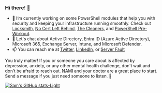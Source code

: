 ### Hi there! 👋

- 🔭 I’m currently working on some PowerShell modules that help you with security and keeping your infrastructure running smoothly. Check out [Locksmith](https://github.com/TrimarcJake/Locksmith), [No Cert Left Behind](https://github.com/SamErde/No-Cert-Left-Behind), [The Cleaners](https://github.com/SamErde/TheCleaners), and [PowerShell Pre-Workout](https://github.com/SamErde/PowerShell-Pre-Workout).  
- 💬 Let's chat about Active Directory, Entra ID (Azure Active Directory), Microsoft 365, Exchange Server, Intune, and Microsoft Defender.  
- 📫 You can reach me at [Twitter](https://twitter.com/SamErde), [LinkedIn](https://www.linkedin.com/in/samerde/), or [Server Fault](https://serverfault.com/users/49571/sturdyerde)  

You truly matter! If you or someone you care about is affected by depression, anxiety, or any other mental health challenge, don't wait and don't be afraid to reach out. [NAMI](https://www.nami.org/Your-Journey) and your doctor are a great place to start. Send a message if you just need someone to listen. :yellow_heart:  

[![Sam's GitHub stats-Light](https://github-readme-stats.vercel.app/api?username=samerde&show_icons=true&theme=default#gh-light-mode-only)](https://github.com/anuraghazra/github-readme-stats#gh-light-mode-only)
